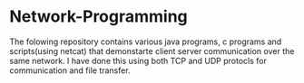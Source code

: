 # Network-Programming

The folowing repository contains various java programs, c programs and scripts(using netcat) that demonstarte client server communication over the same network. I have done this using both TCP and UDP protocls for communication and file transfer.
